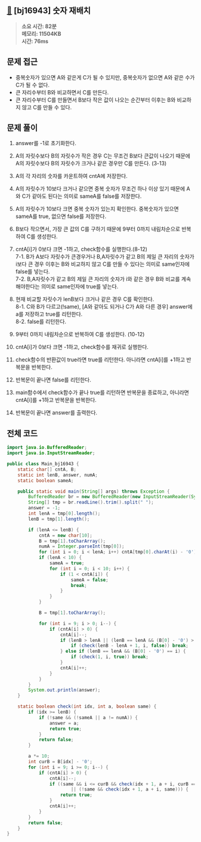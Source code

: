 ## [🔄](https://www.acmicpc.net/problem/16943) [bj16943] 숫자 재배치

> **소요 시간: 82분<br>
> 메모리: 11504KB<br>
> 시간: 76ms**

## 문제 접근

- 중복숫자가 있으면 A와 같은게 C가 될 수 있지만, 중복숫자가 없으면 A와 같은 수가 C가 될 수 없다.
- 큰 자리수부터 B와 비교하면서 C를 만든다.
- 큰 자리수부터 C를 만들면서 B보다 작은 값이 나오는 순간부터 이후는 B와 비교하지 않고 C를 만들 수 있다.

## 문제 풀이

1. answer를 -1로 초기화한다.

2. A의 자릿수보다 B의 자릿수가 작은 경우 C는 무조건 B보다 큰값이 나오기 때문에 A의 자릿수보다 B의 자릿수가 크거나 같은 경우만 C를 만든다. (3-13)

3. A의 각 자리의 숫자를 카운트하여 cntA에 저장한다.

4. A의 자릿수가 10보다 크거나 같으면 중복 숫자가 무조건 하나 이상 있기 때문에 A와 C가 같아도 된다는 의미로 sameA를 false를 저장한다.

5. A의 자릿수가 10보다 크면 중복 숫자가 있는지 확인한다. 중복숫자가 있으면 sameA를 true, 없으면 false를 저장한다.

6. B보다 작으면서, 가장 큰 값의 C를 구하기 때문에 9부터 0까지 내림차순으로 반복하여 C를 생성한다.

7. cntA[i]가 0보다 크면 -1하고, check함수를 실행한다.(8-12)<br>
   7-1. B가 A보다 자릿수가 큰경우거나 B,A자릿수가 같고 B의 제일 큰 자리의 숫자가 i보다 큰 경우 이후는 B와 비교하지 않고 C를 만들 수 있다는 의미로 same인자에 false를 넣는다.<br>
   7-2. B,A자릿수가 같고 B의 제일 큰 자리의 숫자가 i와 같은 경우 B와 비교를 계속해야한다는 의미로 same인자에 true를 넣는다.<br>

8. 현재 비교할 자릿수가 lenB보다 크거나 같은 경우 C를 확인한다.<br>
   8-1. C와 B가 다르고(!same), [A와 같아도 되거나 C가 A와 다른 경우] answer에 a를 저장하고 true를 리턴한다.<br>
   8-2. false를 리턴한다.<br>

9. 9부터 0까지 내림차순으로 반복하여 C를 생성한다. (10-12)

10. cntA[i]가 0보다 크면 -1하고, check함수를 재귀로 실행한다.

11. check함수의 반환값이 true라면 true를 리턴한다. 아니라면 cntA[i]를 +1하고 반복문을 반복한다.

12. 반복문이 끝나면 false를 리턴한다.

13. main함수에서 check함수가 끝나 true를 리턴하면 반복문을 종료하고, 아니라면 cntA[i]를 +1하고 반복문을 반복한다.

14. 반복문이 끝나면 answer를 출력한다.

## 전체 코드

```java
import java.io.BufferedReader;
import java.io.InputStreamReader;

public class Main_bj16943 {
    static char[] cntA, B;
    static int lenB, answer, numA;
    static boolean sameA;

    public static void main(String[] args) throws Exception {
        BufferedReader br = new BufferedReader(new InputStreamReader(System.in));
        String[] tmp = br.readLine().trim().split(" ");
        answer = -1;
        int lenA = tmp[0].length();
        lenB = tmp[1].length();

        if (lenA <= lenB) {
            cntA = new char[10];
            B = tmp[1].toCharArray();
            numA = Integer.parseInt(tmp[0]);
            for (int i = 0; i < lenA; i++) cntA[tmp[0].charAt(i) - '0']++;
            if (lenA < 10) {
                sameA = true;
                for (int i = 0; i < 10; i++) {
                    if (1 < cntA[i]) {
                        sameA = false;
                        break;
                    }
                }
            }

            B = tmp[1].toCharArray();

            for (int i = 9; i > 0; i--) {
                if (cntA[i] > 0) {
                    cntA[i]--;
                    if (lenB > lenA || (lenB == lenA && (B[0] - '0') > i)) {
                        if (check(lenB - lenA + 1, i, false)) break;
                    } else if (lenB == lenA && (B[0] - '0') == i) {
                        if (check(1, i, true)) break;
                    }
                    cntA[i]++;
                }
            }
        }
        System.out.println(answer);
    }

    static boolean check(int idx, int a, boolean same) {
        if (idx >= lenB) {
            if (!same && (!sameA || a != numA)) {
                answer = a;
                return true;
            }
            return false;
        }

        a *= 10;
        int curB = B[idx] - '0';
        for (int i = 9; i >= 0; i--) {
            if (cntA[i] > 0) {
                cntA[i]--;
                if ((same && i <= curB && check(idx + 1, a + i, curB == i))
                        || (!same && check(idx + 1, a + i, same))) {
                    return true;
                }
                cntA[i]++;
            }
        }
        return false;
    }
}
```
